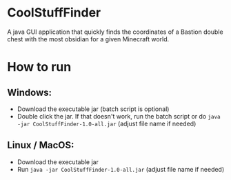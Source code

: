 # CoolStuffFinder
A java GUI application that quickly finds the coordinates of a Bastion double chest with the most obsidian for a given Minecraft world.

# How to run
## Windows:
- Download the executable jar (batch script is optional)
- Double click the jar. If that doesn't work, run the batch script or do `java -jar CoolStuffFinder-1.0-all.jar` (adjust file name if needed)
  
## Linux / MacOS:
- Download the executable jar
- Run `java -jar CoolStuffFinder-1.0-all.jar` (adjust file name if needed)
